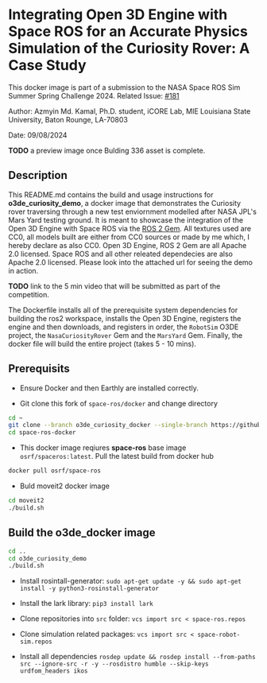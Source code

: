 # Integrating Open 3D Engine with Space ROS for an Accurate Physics Simulation of the Curiosity Rover: A Case Study

This docker image is part of a submission to the NASA Space ROS Sim Summer Spring Challenge 2024.
Related Issue: [#181](https://github.com/space-ros/docker/issues/181)

Author: Azmyin Md. Kamal, 
Ph.D. student, iCORE Lab, MIE
Louisiana State University,
Baton Rounge, LA-70803

Date: 09/08/2024


**TODO** a preview image once Bulding 336 asset is complete.

## Description

This README.md contains the build and usage instructions for **o3de_curiosity_demo**, a docker image that demonstrates the Curiosity rover traversing through a new test enviornment modelled after NASA JPL's Mars Yard testing ground. It is meant to showcase the integration of the Open 3D Engine with Space ROS via the [ROS 2 Gem](). All textures used are CC0, all models built are either from CC0 sources or made by me which, I hereby declare as also CC0. Open 3D Engine, ROS 2 Gem are all Apache 2.0 licensed. Space ROS and all other releated dependecies are also Apache 2.0 licensed. Please look into the attached url for seeing the demo in action.

**TODO** link to the 5 min video that will be submitted as part of the competition.


The Dockerfile installs all of the prerequisite system dependencies for building the ros2 workspace, installs the Open 3D Engine, registers the engine and then downloads, and registers in order, the ```RobotSim``` O3DE project, the ```NasaCuriosityRover``` Gem and the ```MarsYard``` Gem. Finally, the docker file will build the entire project (takes 5 - 10 mins).

## Prerequisits

* Ensure Docker and then Earthly are installed correctly.

* Git clone this fork of ```space-ros/docker``` and change directory

```bash
cd ~
git clone --branch o3de_curiosity_docker --single-branch https://github.com/Mechazo11/space-ros-docker.git
cd space-ros-docker
```

* This docker image reqiures **space-ros** base image ```osrf/spaceros:latest```. Pull the latest build from docker hub

```bash
docker pull osrf/space-ros
```

* Buld moveit2 docker image

```bash
cd moveit2
./build.sh
```

## Build the o3de_docker image

```bash
cd ..
cd o3de_curiosity_demo
./build.sh
```


* Install rosintall-generator: ```sudo apt-get update -y && sudo apt-get install -y python3-rosinstall-generator```

* Install the lark library: ```pip3 install lark```

* Clone repositories into ```src``` folder: ```vcs import src < space-ros.repos```

* Clone simulation related packages: ```vcs import src < space-robot-sim.repos```

* Install all dependencies ```rosdep update && rosdep install --from-paths src --ignore-src -r -y --rosdistro humble --skip-keys urdfom_headers ikos```


